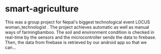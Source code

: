 # smart-agriculture
This was a group project for Nepal's biggest technological event LOCUS woman_technologist . The project achieves automatic as well as manual ways of farmingbamboo. The soil and environment condition is checked in real-time by the sensors and the microcontroller sends the data to firebase. Then, the data from firebase is retrieved by our android app  so that we can… 
